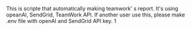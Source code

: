 This is scripte that automatically making teamwork' s report.
It's using opeanAI, SendGrid, TeamWork API.
If another user use this, please make .env file with openAI and SendGrid API key.
1
